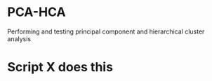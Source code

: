 # PCA-HCA
Performing and testing principal component and hierarchical cluster analysis

# Script X does this
